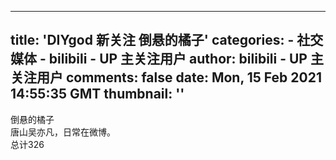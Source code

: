 
---
title: 'DIYgod 新关注 倒悬的橘子'
categories: 
    - 社交媒体
    - bilibili - UP 主关注用户
author: bilibili - UP 主关注用户
comments: false
date: Mon, 15 Feb 2021 14:55:35 GMT
thumbnail: ''
---

<div>   
倒悬的橘子<br>唐山吴亦凡，日常在微博。<br>总计326  
</div>
            